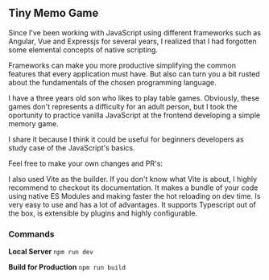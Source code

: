 ## Tiny Memo Game

Since I've been working with JavaScript using different frameworks such as Angular, Vue and Expressjs for several years, I realized that I had forgotten some elemental concepts of native scripting. 

Frameworks can make you more productive simplifying the common features that every application must have. But also can turn you a bit rusted about the fundamentals of the chosen programming language.

I have a three years old son who likes to play table games. Obviously, these games don't represents a difficulty  for an adult person, but I took the oportunity to practice vanilla JavaScript at the frontend developing a simple memory game.

I share it because I think it could be useful for beginners developers as study case of the JavaScript's basics.

Feel free to make your own changes and PR's:

I also used Vite as the builder. If you don't know what Vite is about, I highly recommend to checkout its documentation. It makes a bundle of your code using native ES Modules and making faster the hot reloading on dev time. Is very easy to use and has a lot of advantages. It supports Typescript out of the box, is extensible by plugins and highly configurable.

### Commands

**Local Server**
`npm run dev`

**Build for Production**
`npm run build`
